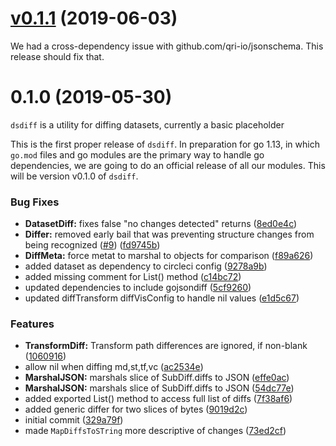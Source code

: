 <a name="v0.1.1"></a>
# [v0.1.1](https://github.com/qri-io/dsdiff/compare/v0.1.0...v0.1.1) (2019-06-03)

We had a cross-dependency issue with github.com/qri-io/jsonschema. This release should fix that.


# 0.1.0 (2019-05-30)

`dsdiff` is a utility for diffing datasets, currently a basic placeholder

This is the first proper release of `dsdiff`. In preparation for go 1.13, in which `go.mod` files and go modules are the primary way to handle go dependencies, we are going to do an official release of all our modules. This will be version v0.1.0 of `dsdiff`.

### Bug Fixes

* **DatasetDiff:** fixes false "no changes detected" returns ([8ed0e4c](https://github.com/qri-io/dsdiff/commit/8ed0e4c))
* **Differ:** removed early bail that was preventing structure changes from being recognized ([#9](https://github.com/qri-io/dsdiff/issues/9)) ([fd9745b](https://github.com/qri-io/dsdiff/commit/fd9745b))
* **DiffMeta:** force metat to marshal to objects for comparison ([f89a626](https://github.com/qri-io/dsdiff/commit/f89a626))
* added dataset as dependency to circleci config ([9278a9b](https://github.com/qri-io/dsdiff/commit/9278a9b))
* added missing comment for List() method ([c14bc72](https://github.com/qri-io/dsdiff/commit/c14bc72))
* updated dependencies to include gojsondiff ([5cf9260](https://github.com/qri-io/dsdiff/commit/5cf9260))
* updated diffTransform diffVisConfig to handle nil values ([e1d5c67](https://github.com/qri-io/dsdiff/commit/e1d5c67))


### Features

* **TransformDiff:** Transform path differences are ignored, if non-blank ([1060916](https://github.com/qri-io/dsdiff/commit/1060916))
* allow nil when diffing md,st,tf,vc ([ac2534e](https://github.com/qri-io/dsdiff/commit/ac2534e))
* **MarshalJSON:** marshals slice of SubDiff.diffs to JSON ([effe0ac](https://github.com/qri-io/dsdiff/commit/effe0ac))
* **MarshalJSON:** marshals slice of SubDiff.diffs to JSON ([54dc77e](https://github.com/qri-io/dsdiff/commit/54dc77e))
* added exported List() method to access full list of diffs ([7f38af6](https://github.com/qri-io/dsdiff/commit/7f38af6))
* added generic differ for two slices of bytes ([9019d2c](https://github.com/qri-io/dsdiff/commit/9019d2c))
* initial commit ([329a79f](https://github.com/qri-io/dsdiff/commit/329a79f))
* made `MapDiffsToSTring` more descriptive of changes ([73ed2cf](https://github.com/qri-io/dsdiff/commit/73ed2cf))



